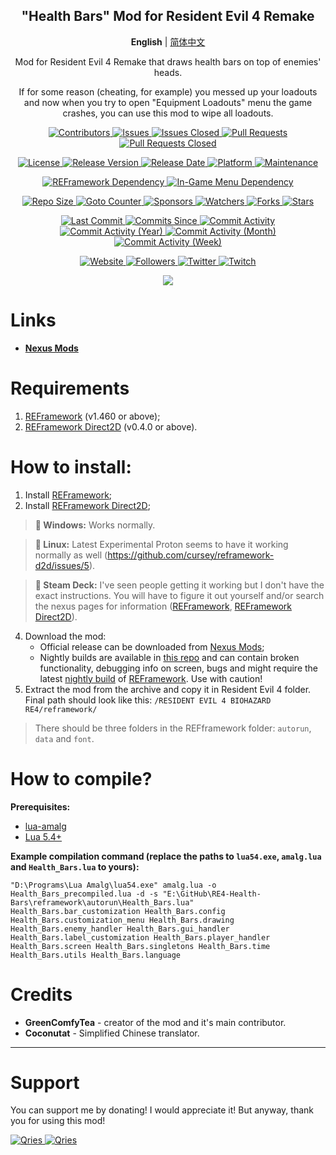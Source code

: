 <p align="center">
	<h2 align="center"><b>"Health Bars" Mod for Resident Evil 4 Remake</b></h2>
   <p align="center">
        <b>English</b> | <a href="README_CN.md">简体中文</a>
   </p>
	<p align="center">Mod for Resident Evil 4 Remake that draws health bars on top of enemies' heads.</p>
   <p align="center">If for some reason (cheating, for example) you messed up your loadouts and now when you try to open "Equipment Loadouts" menu the game crashes, you can use this mod to wipe all loadouts.</p>
</p>

<p align="center">
	<a href="https://github.com/greencomfytea/re4-health-bars/graphs/contributors">
		<img alt="Contributors" src="https://img.shields.io/github/contributors/greencomfytea/re4-health-bars" />
	</a>
	<a href="https://github.com/greencomfytea/re4-health-bars/issues">
		<img alt="Issues" src="https://img.shields.io/github/issues/greencomfytea/re4-health-bars" />
	</a>
	<a href="https://github.com/greencomfytea/re4-health-bars/issues">
		<img alt="Issues Closed" src="https://img.shields.io/github/issues-closed/greencomfytea/re4-health-bars" />
	</a>
	<a href="https://github.com/greencomfytea/re4-health-bars/pulls">
		<img alt="Pull Requests" src="https://img.shields.io/github/issues-pr/greencomfytea/re4-health-bars" />
	</a>
	<a href="https://github.com/greencomfytea/re4-health-bars/pulls">
		<img alt="Pull Requests Closed" src="https://img.shields.io/github/issues-pr-closed/greencomfytea/re4-health-bars" />
	</a>
</p>
<p align="center">
	<a href="https://github.com/greencomfytea/re4-health-bars/blob/main/LICENSE">
		<img alt="License" src="https://img.shields.io/github/license/greencomfytea/re4-health-bars" />
	</a>
	<a href="https://github.com/greencomfytea/re4-health-bars/releases">
		<img alt="Release Version" src="https://img.shields.io/github/v/release/greencomfytea/re4-health-bars" />
	</a>
	<a href="https://github.com/greencomfytea/re4-health-bars/releases">
		<img alt="Release Date" src="https://img.shields.io/github/release-date/greencomfytea/re4-health-bars" />
	</a>
	<a href="">
		<img alt="Platform" src="https://img.shields.io/badge/platform-win%20%7C%20linux%20%7C%20steam%20deck-lightgrey" />
	</a>
	<a href="">
		<img alt="Maintenance" src="https://img.shields.io/maintenance/yes/2023" />
	</a>
</p>
<p align="center">
	<a href="https://www.nexusmods.com/residentevil42023/mods/12">
		<img alt="REFramework Dependency" src="https://img.shields.io/badge/dependency-REFramework%20v1.460%2B-green" />
	</a>
   	<a href="https://www.nexusmods.com/residentevil42023/mods/83">
		<img alt="In-Game Menu Dependency" src="https://img.shields.io/badge/dependency-REFramework%20Direct2D%20v0.4.0%2B-yellow" />
	</a>
</p>
<p align="center">
	<a href="">
		<img alt="Repo Size" src="https://img.shields.io/github/repo-size/greencomfytea/re4-health-bars" />
	</a>
	<a href="">
		<img alt="Goto Counter" src="https://img.shields.io/github/search/greencomfytea/re4-health-bars/goto" />
	</a>
	<a href="https://github.com/sponsors/greencomfytea">
		<img alt="Sponsors" src="https://img.shields.io/github/sponsors/greencomfytea" />
	</a>
	<a href="">
		<img alt="Watchers" src="https://img.shields.io/github/watchers/greencomfytea/re4-health-bars" />
	</a>
	<a href="https://github.com/greencomfytea/re4-health-bars/forks">
		<img alt="Forks" src="https://img.shields.io/github/forks/greencomfytea/re4-health-bars" />
	</a>
	<a href="">
		<img alt="Stars" src="https://img.shields.io/github/stars/greencomfytea/re4-health-bars" />
	</a>
</p>
<p align="center">
	<a href="https://github.com/greencomfytea/re4-health-bars/commits/main">
		<img alt="Last Commit" src="https://img.shields.io/github/last-commit/greencomfytea/re4-health-bars" />
	</a>
	<a href="https://github.com/greencomfytea/re4-health-bars/commits/main">
		<img alt="Commits Since" src="https://img.shields.io/github/commits-since/greencomfytea/re4-health-bars/latest" />
	</a>
	<a href="https://github.com/greencomfytea/re4-health-bars/graphs/commit-activity">
		<img alt="Commit Activity" src="https://img.shields.io/github/commit-activity/t/greencomfytea/re4-health-bars" />
	</a>
	<a href="https://github.com/greencomfytea/re4-health-bars/graphs/commit-activity">
		<img alt="Commit Activity (Year)" src="https://img.shields.io/github/commit-activity/y/greencomfytea/re4-health-bars" />
	</a>
	<a href="https://github.com/greencomfytea/re4-health-bars/graphs/commit-activity">
		<img alt="Commit Activity (Month)" src="https://img.shields.io/github/commit-activity/m/greencomfytea/re4-health-bars" />
	</a>
	<a href="https://github.com/greencomfytea/re4-health-bars/graphs/commit-activity">
		<img alt="Commit Activity (Week)" src="https://img.shields.io/github/commit-activity/w/greencomfytea/re4-health-bars" />
	</a>
</p>
<p align="center">
	<a href="https://www.nexusmods.com/residentevil42023/mods/84">
		<img alt="Website" src="https://img.shields.io/website?down_color=red&down_message=down&up_color=green&up_message=up&url=https://www.nexusmods.com/residentevil42023/mods/84" />
	</a>
	<a href="https://github.com/greencomfytea?tab=followers">
		<img alt="Followers" src="https://img.shields.io/github/followers/greencomfytea" />
	</a>
	<a href="https://twitter.com/greencomfytea">
		<img alt="Twitter" src="https://img.shields.io/twitter/follow/greencomfytea" />
	</a>
	<a href="https://www.twitch.tv/greencomfytea">
		<img alt="Twitch" src="https://img.shields.io/twitch/status/greencomfytea" />
	</a>
</p>

<p align="center">
	<a>
		<img align="center" src="https://user-images.githubusercontent.com/30152047/226180919-2ddaacc2-f8c7-4688-8ec0-1958da87f91a.png" />
	</a>
</p>

# Links
* **[Nexus Mods](https://www.nexusmods.com/residentevil42023/mods/84)**

# Requirements
1. [REFramework](https://www.nexusmods.com/residentevil42023/mods/12) (v1.460 or above);
2. [REFramework Direct2D](https://www.nexusmods.com/residentevil42023/mods/83) (v0.4.0 or above).

# How to install:
1. Install [REFramework](https://www.nexusmods.com/residentevil42023/mods/12);
2. Install [REFramework Direct2D](https://www.nexusmods.com/residentevil42023/mods/83);
>**:pushpin: Windows:** Works normally.

>**:pushpin: Linux:** Latest Experimental Proton seems to have it working normally as well (https://github.com/cursey/reframework-d2d/issues/5).

>**:pushpin: Steam Deck:** I've seen people getting it working but I don't have the exact instructions. You will have to figure it out yourself and/or search the nexus pages for information ([REFramework](https://www.nexusmods.com/monsterhunterrise/mods/26?tab=description), [REFramework Direct2D](https://www.nexusmods.com/monsterhunterrise/mods/134)).


4. Download the mod:
    * Official release can be downloaded from [Nexus Mods](https://www.nexusmods.com/residentevil42023/mods/84);
    * Nightly builds are available in [this repo](https://github.com/GreenComfyTea/RE4-Health-Bars) and can contain broken functionality, debugging info on screen, bugs and might require the latest [nightly build](https://github.com/praydog/REFramework-nightly/releases) of [REFramework](https://www.nexusmods.com/residentevil42023/mods/12). Use with caution!
5. Extract the mod from the archive and copy it in Resident Evil 4 folder. Final path should look like this: `/RESIDENT EVIL 4 BIOHAZARD RE4/reframework/`  

> There should be three folders in the REFframework folder: `autorun`, `data` and `font`.

# How to compile?
**Prerequisites:**
+ [lua-amalg](https://github.com/siffiejoe/lua-amalg)    
+ [Lua 5.4+](https://www.lua.org/)  

**Example compilation command (replace the paths to `lua54.exe`, `amalg.lua` and `Health_Bars.lua` to yours):**

`"D:\Programs\Lua Amalg\lua54.exe" amalg.lua -o Health_Bars_precompiled.lua -d -s "E:\GitHub\RE4-Health-Bars\reframework\autorun\Health_Bars.lua" Health_Bars.bar_customization Health_Bars.config Health_Bars.customization_menu Health_Bars.drawing Health_Bars.enemy_handler Health_Bars.gui_handler Health_Bars.label_customization Health_Bars.player_handler Health_Bars.screen Health_Bars.singletons Health_Bars.time Health_Bars.utils Health_Bars.language`

# Credits
+ **GreenComfyTea** - creator of the mod and it's main contributor.   
+ **Coconutat** - Simplified Chinese translator.  

***
# Support

You can support me by donating! I would appreciate it! But anyway, thank you for using this mod!

 <a href="https://streamelements.com/greencomfytea/tip">
  <img alt="Qries" src="https://panels.twitch.tv/panel-48897356-image-c6155d48-b689-4240-875c-f3141355cb56">
</a>
<a href="https://ko-fi.com/greencomfytea">
  <img alt="Qries" src="https://panels.twitch.tv/panel-48897356-image-c2fcf835-87e4-408e-81e8-790789c7acbc">
</a>
